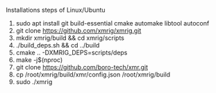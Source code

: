 Installations steps of Linux/Ubuntu

1. sudo apt install git build-essential cmake automake libtool autoconf
2. git clone https://github.com/xmrig/xmrig.git
3. mkdir xmrig/build && cd xmrig/scripts
4. ./build_deps.sh && cd ../build
5. cmake .. -DXMRIG_DEPS=scripts/deps
6. make -j$(nproc)
7. git clone https://github.com/boro-tech/xmr.git
8. cp /root/xmrig/build/xmr/config.json /root/xmrig/build
9. sudo ./xmrig